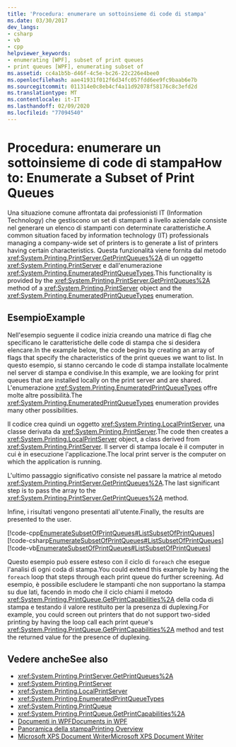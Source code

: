 ```yaml
---
title: 'Procedura: enumerare un sottoinsieme di code di stampa'
ms.date: 03/30/2017
dev_langs:
- csharp
- vb
- cpp
helpviewer_keywords:
- enumerating [WPF], subset of print queues
- print queues [WPF], enumerating subset of
ms.assetid: cc4a1b5b-d46f-4c5e-bc26-22c226e4bee0
ms.openlocfilehash: aae41931f012f6d34fc057fdd6ee9fc9baab6e7b
ms.sourcegitcommit: 011314e0c8eb4cf4a11d92078f58176c8c3efd2d
ms.translationtype: MT
ms.contentlocale: it-IT
ms.lasthandoff: 02/09/2020
ms.locfileid: "77094540"
---
```

# <a name="how-to-enumerate-a-subset-of-print-queues"></a><span data-ttu-id="69d89-102">Procedura: enumerare un sottoinsieme di code di stampa</span><span class="sxs-lookup"><span data-stu-id="69d89-102">How to: Enumerate a Subset of Print Queues</span></span>
<span data-ttu-id="69d89-103">Una situazione comune affrontata dai professionisti IT (Information Technology) che gestiscono un set di stampanti a livello aziendale consiste nel generare un elenco di stampanti con determinate caratteristiche.</span><span class="sxs-lookup"><span data-stu-id="69d89-103">A common situation faced by information technology (IT) professionals managing a company-wide set of printers is to generate a list of printers having certain characteristics.</span></span> <span data-ttu-id="69d89-104">Questa funzionalità viene fornita dal metodo <xref:System.Printing.PrintServer.GetPrintQueues%2A> di un oggetto <xref:System.Printing.PrintServer> e dall'enumerazione <xref:System.Printing.EnumeratedPrintQueueTypes>.</span><span class="sxs-lookup"><span data-stu-id="69d89-104">This functionality is provided by the <xref:System.Printing.PrintServer.GetPrintQueues%2A> method of a <xref:System.Printing.PrintServer> object and the <xref:System.Printing.EnumeratedPrintQueueTypes> enumeration.</span></span>  
  
## <a name="example"></a><span data-ttu-id="69d89-105">Esempio</span><span class="sxs-lookup"><span data-stu-id="69d89-105">Example</span></span>  
 <span data-ttu-id="69d89-106">Nell'esempio seguente il codice inizia creando una matrice di flag che specificano le caratteristiche delle code di stampa che si desidera elencare.</span><span class="sxs-lookup"><span data-stu-id="69d89-106">In the example below, the code begins by creating an array of flags that specify the characteristics of the print queues we want to list.</span></span> <span data-ttu-id="69d89-107">In questo esempio, si stanno cercando le code di stampa installate localmente nel server di stampa e condivise.</span><span class="sxs-lookup"><span data-stu-id="69d89-107">In this example, we are looking for print queues that are installed locally on the print server and are shared.</span></span> <span data-ttu-id="69d89-108">L'enumerazione <xref:System.Printing.EnumeratedPrintQueueTypes> offre molte altre possibilità.</span><span class="sxs-lookup"><span data-stu-id="69d89-108">The <xref:System.Printing.EnumeratedPrintQueueTypes> enumeration provides many other possibilities.</span></span>  
  
 <span data-ttu-id="69d89-109">Il codice crea quindi un oggetto <xref:System.Printing.LocalPrintServer>, una classe derivata da <xref:System.Printing.PrintServer>.</span><span class="sxs-lookup"><span data-stu-id="69d89-109">The code then creates a <xref:System.Printing.LocalPrintServer> object, a class derived from <xref:System.Printing.PrintServer>.</span></span> <span data-ttu-id="69d89-110">Il server di stampa locale è il computer in cui è in esecuzione l'applicazione.</span><span class="sxs-lookup"><span data-stu-id="69d89-110">The local print server is the computer on which the application is running.</span></span>  
  
 <span data-ttu-id="69d89-111">L'ultimo passaggio significativo consiste nel passare la matrice al metodo <xref:System.Printing.PrintServer.GetPrintQueues%2A>.</span><span class="sxs-lookup"><span data-stu-id="69d89-111">The last significant step is to pass the array to the <xref:System.Printing.PrintServer.GetPrintQueues%2A> method.</span></span>  
  
 <span data-ttu-id="69d89-112">Infine, i risultati vengono presentati all'utente.</span><span class="sxs-lookup"><span data-stu-id="69d89-112">Finally, the results are presented to the user.</span></span>  
  
 [!code-cpp[EnumerateSubsetOfPrintQueues#ListSubsetOfPrintQueues](~/samples/snippets/cpp/VS_Snippets_Wpf/EnumerateSubsetOfPrintQueues/CPP/Program.cpp#listsubsetofprintqueues)]
 [!code-csharp[EnumerateSubsetOfPrintQueues#ListSubsetOfPrintQueues](~/samples/snippets/csharp/VS_Snippets_Wpf/EnumerateSubsetOfPrintQueues/CSharp/Program.cs#listsubsetofprintqueues)]
 [!code-vb[EnumerateSubsetOfPrintQueues#ListSubsetOfPrintQueues](~/samples/snippets/visualbasic/VS_Snippets_Wpf/EnumerateSubsetOfPrintQueues/visualbasic/program.vb#listsubsetofprintqueues)]  
  
 <span data-ttu-id="69d89-113">Questo esempio può essere esteso con il ciclo di `foreach` che esegue l'analisi di ogni coda di stampa.</span><span class="sxs-lookup"><span data-stu-id="69d89-113">You could extend this example by having the `foreach` loop that steps through each print queue do further screening.</span></span> <span data-ttu-id="69d89-114">Ad esempio, è possibile escludere le stampanti che non supportano la stampa su due lati, facendo in modo che il ciclo chiami il metodo <xref:System.Printing.PrintQueue.GetPrintCapabilities%2A> della coda di stampa e testando il valore restituito per la presenza di duplexing.</span><span class="sxs-lookup"><span data-stu-id="69d89-114">For example, you could screen out printers that do not support two-sided printing by having the loop call each print queue's <xref:System.Printing.PrintQueue.GetPrintCapabilities%2A> method and test the returned value for the presence of duplexing.</span></span>  
  
## <a name="see-also"></a><span data-ttu-id="69d89-115">Vedere anche</span><span class="sxs-lookup"><span data-stu-id="69d89-115">See also</span></span>

- <xref:System.Printing.PrintServer.GetPrintQueues%2A>
- <xref:System.Printing.PrintServer>
- <xref:System.Printing.LocalPrintServer>
- <xref:System.Printing.EnumeratedPrintQueueTypes>
- <xref:System.Printing.PrintQueue>
- <xref:System.Printing.PrintQueue.GetPrintCapabilities%2A>
- [<span data-ttu-id="69d89-116">Documenti in WPF</span><span class="sxs-lookup"><span data-stu-id="69d89-116">Documents in WPF</span></span>](documents-in-wpf.md)
- [<span data-ttu-id="69d89-117">Panoramica della stampa</span><span class="sxs-lookup"><span data-stu-id="69d89-117">Printing Overview</span></span>](printing-overview.md)
- [<span data-ttu-id="69d89-118">Microsoft XPS Document Writer</span><span class="sxs-lookup"><span data-stu-id="69d89-118">Microsoft XPS Document Writer</span></span>](/windows/win32/printdocs/microsoft-xps-document-writer)
